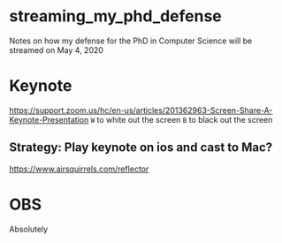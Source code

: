 # streaming_my_phd_defense
Notes on how my defense for the PhD in Computer Science will be streamed on May 4, 2020


# Keynote
https://support.zoom.us/hc/en-us/articles/201362963-Screen-Share-A-Keynote-Presentation
`W` to white out the screen
`B` to black out the screen

## Strategy: Play keynote on ios and cast to Mac?
https://www.airsquirrels.com/reflector

# OBS
Absolutely
